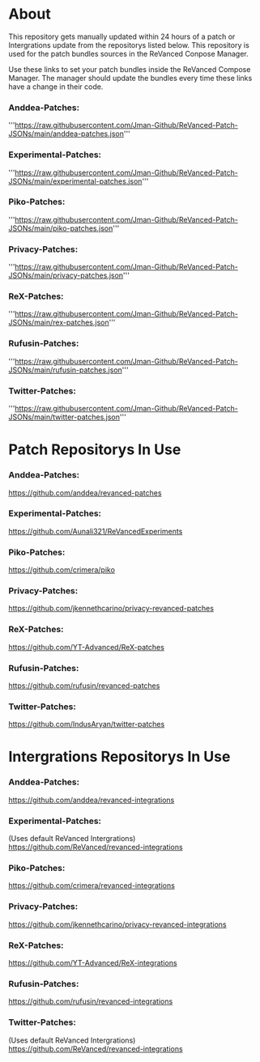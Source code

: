 # About

This repository gets manually updated within 24 hours of a patch or Intergrations update from the repositorys listed below. This repository is used for the patch bundles sources in the ReVanced Conpose Manager.

Use these links to set your patch bundles inside the ReVanced Compose Manager. The manager should update the bundles every time these links have a change in their code.

### Anddea-Patches:
'''https://raw.githubusercontent.com/Jman-Github/ReVanced-Patch-JSONs/main/anddea-patches.json'''

### Experimental-Patches:
'''https://raw.githubusercontent.com/Jman-Github/ReVanced-Patch-JSONs/main/experimental-patches.json'''

### Piko-Patches:
'''https://raw.githubusercontent.com/Jman-Github/ReVanced-Patch-JSONs/main/piko-patches.json'''

### Privacy-Patches:
'''https://raw.githubusercontent.com/Jman-Github/ReVanced-Patch-JSONs/main/privacy-patches.json'''

### ReX-Patches:
'''https://raw.githubusercontent.com/Jman-Github/ReVanced-Patch-JSONs/main/rex-patches.json'''

### Rufusin-Patches:
'''https://raw.githubusercontent.com/Jman-Github/ReVanced-Patch-JSONs/main/rufusin-patches.json'''

### Twitter-Patches:
'''https://raw.githubusercontent.com/Jman-Github/ReVanced-Patch-JSONs/main/twitter-patches.json'''


# Patch Repositorys In Use

### Anddea-Patches:
https://github.com/anddea/revanced-patches

### Experimental-Patches:
https://github.com/Aunali321/ReVancedExperiments

### Piko-Patches:
https://github.com/crimera/piko

### Privacy-Patches:
https://github.com/jkennethcarino/privacy-revanced-patches

### ReX-Patches:
https://github.com/YT-Advanced/ReX-patches

### Rufusin-Patches:
https://github.com/rufusin/revanced-patches

### Twitter-Patches:
https://github.com/IndusAryan/twitter-patches


# Intergrations Repositorys In Use

### Anddea-Patches:
https://github.com/anddea/revanced-integrations

### Experimental-Patches:
(Uses default ReVanced Intergrations)
https://github.com/ReVanced/revanced-integrations

### Piko-Patches:
https://github.com/crimera/revanced-integrations

### Privacy-Patches:
https://github.com/jkennethcarino/privacy-revanced-integrations

### ReX-Patches:
https://github.com/YT-Advanced/ReX-integrations

### Rufusin-Patches:
https://github.com/rufusin/revanced-integrations

### Twitter-Patches:
(Uses default ReVanced Intergrations)
https://github.com/ReVanced/revanced-integrations



